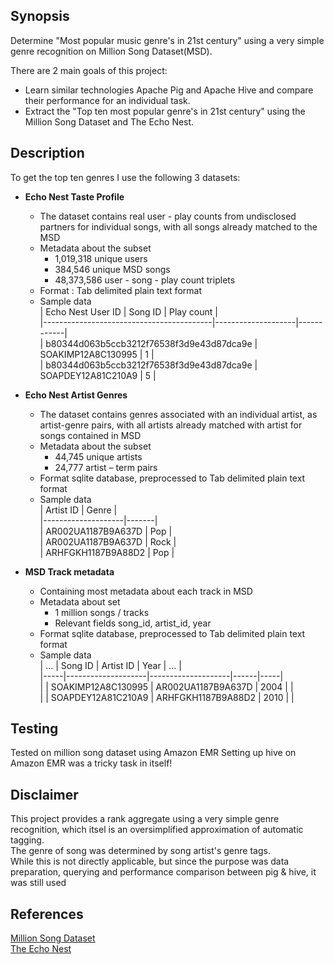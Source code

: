 ## Synopsis

Determine "Most popular music genre's in 21st century" using a very simple genre recognition on Million Song Dataset(MSD).  

There are 2 main goals of this project:  
* Learn similar technologies Apache Pig and Apache Hive and compare their performance for an individual task.  
* Extract the "Top ten most popular genre's in 21st century" using the Million Song Dataset and The Echo Nest.  


## Description

To get the top ten genres I use the following 3 datasets:  
  
* **Echo Nest Taste Profile**   
  * The dataset contains real user - play counts from undisclosed partners for individual songs, with all songs already matched to the MSD  
  * Metadata about the subset  
	  * 1,019,318 unique users  
	  * 384,546 unique MSD songs  
	  * 48,373,586 user - song - play count triplets  
  * Format : Tab delimited plain text format  
  * Sample data  
		|              Echo Nest User ID           |       Song ID      | Play count |  
		|------------------------------------------|--------------------|------------|  
		| b80344d063b5ccb3212f76538f3d9e43d87dca9e | SOAKIMP12A8C130995 |     1      |  
		| b80344d063b5ccb3212f76538f3d9e43d87dca9e | SOAPDEY12A81C210A9 |     5      |  
  
* **Echo Nest Artist Genres**  
  * The dataset contains genres associated with an individual artist, as artist-genre pairs, with all artists already matched with artist for songs contained in MSD  
  * Metadata about the subset  
	  * 44,745 unique artists  
	  * 24,777 artist – term pairs  
  * Format sqlite database, preprocessed to Tab delimited plain text format  
  * Sample data  
		|      Artist ID     | Genre |  
		|--------------------|-------|  
		| AR002UA1187B9A637D | Pop   |  
		| AR002UA1187B9A637D | Rock  |  
		| ARHFGKH1187B9A88D2 | Pop   |  
  
* **MSD Track metadata**  
  * Containing most metadata about each track in MSD  
  * Metadata about set  
	  * 1 million songs / tracks  
	  * Relevant fields song_id, artist_id, year  
  * Format sqlite database, preprocessed to Tab delimited plain text format  
  * Sample data  
		| ... |       Song ID      |      Artist ID     | Year | ... |  
		|-----|--------------------|--------------------|------|-----|  
		|     | SOAKIMP12A8C130995 | AR002UA1187B9A637D | 2004 |     |  
		|     | SOAPDEY12A81C210A9 | ARHFGKH1187B9A88D2 | 2010 |     |  
  
## Testing  

Tested on million song dataset using Amazon EMR Setting up hive on Amazon EMR was a tricky task in itself!  

## Disclaimer  

This project provides a rank aggregate using a very simple genre recognition, which itsel is an oversimplified approximation of automatic tagging.  
The genre of song was determined by song artist's genre tags.  
While this is not directly applicable, but since the purpose was data preparation, querying and performance comparison between pig & hive, it was still used  

## References  

[Million Song Dataset](http://labrosa.ee.columbia.edu/millionsong/)  
[The Echo Nest](http://the.echonest.com/)

